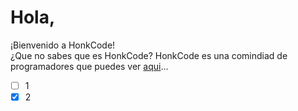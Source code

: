<h1><b>Hola,</b></br></h1>
¡Bienvenido a HonkCode!</br>
¿Que no sabes que es HonkCode? HonkCode es una comindiad de programadores que puedes ver <a href="https://instagram.com/honkcode" target="_blank">aqui</a>...</br>

- [ ] 1
- [X] 2
